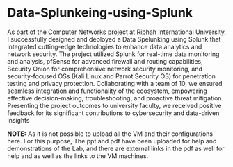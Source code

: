 # Data-Splunkeing-using-Splunk
As part of the Computer Networks project at Riphah International University, I successfully designed and deployed a Data Spelunking using Splunk that integrated cutting-edge technologies to enhance data analytics and network security. The project utilized Splunk for real-time data monitoring and analysis, pfSense for advanced firewall and routing capabilities, Security Onion for comprehensive network security monitoring, and security-focused OSs (Kali Linux and Parrot Security OS) for penetration testing and privacy protection. Collaborating with a team of 10, we ensured seamless integration and functionality of the ecosystem, empowering effective decision-making, troubleshooting, and proactive threat mitigation. Presenting the project outcomes to university faculty, we received positive feedback for its significant contributions to cybersecurity and data-driven insights

**NOTE:**
As it is not possible to upload all the VM and their configurations here.
For this purpose, The ppt and pdf have been uploaded for help and demonstrations of the Lab, and there are external links in the pdf as well for help and as well as the links to the VM machines.
